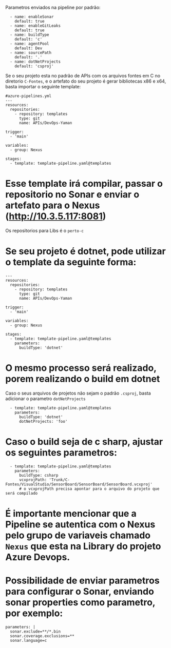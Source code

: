 Parametros enviados na pipeline por padrão:
```
  - name: enableSonar
    default: true
  - name: enableGitLeaks
    default: true
  - name: buildType
    default: 'c'
  - name: agentPool
    default: Dev
  - name: sourcePath
    default: '.'
  - name: dotNetProjects
    default: 'csproj'
```
Se o seu projeto esta no padrão de APIs com os arquivos fontes em C no diretorio `C-Fontes`, e o artefato do seu projeto é gerar bibliotecas x86 e x64, basta importar o seguinte template:

```
#azure-pipelines.yml
---
resources:
  repositories:
    - repository: templates
      type: git
      name: APIs/DevOps-Yaman

trigger:
  - 'main'

variables:
  - group: Nexus

stages:
  - template: template-pipeline.yaml@templates

```

# Esse template irá compilar, passar o repositorio no Sonar e enviar o artefato para o Nexus (http://10.3.5.117:8081)
 Os repositorios para Libs é o `perto-c`

# Se seu projeto é dotnet, pode utilizar o template da seguinte forma:
```
---
resources:
  repositories:
    - repository: templates
      type: git
      name: APIs/DevOps-Yaman

trigger:
  - 'main'

variables:
  - group: Nexus

stages:
  - template: template-pipeline.yaml@templates
    parameters:
      buildType: 'dotnet'
```

# O mesmo processo será realizado, porem realizando o build em dotnet
 Caso o seus arquivos de projetos não sejam o padrão `.csproj`, basta adicionar o parametro `dotNetProjects`
```
  - template: template-pipeline.yaml@templates
    parameters:
      buildType: 'dotnet'
      dotNetProjects: 'foo'
```

# Caso o build seja de c sharp, ajustar os seguintes parametros:
```
  - template: template-pipeline.yaml@templates
    parameters:
      buildType: csharp
      vcxprojPath: 'Trunk/C-Fontes/VisualStudio/SensorBoard/SensorBoard/SensorBoard.vcxproj'
      # o vcxprojPath precisa apontar para o arquivo do projeto que será compilado
```
# É importante mencionar que a Pipeline se autentica com o Nexus pelo grupo de variaveis chamado `Nexus` que esta na Library do projeto Azure Devops.


# Possibilidade de enviar parametros para configurar o Sonar, enviando sonar properties como parametro, por exemplo:

```
parameters: |
  sonar.exclude=**/*.bin
  sonar.coverage.exclusions=**
  sonar.language=c
```